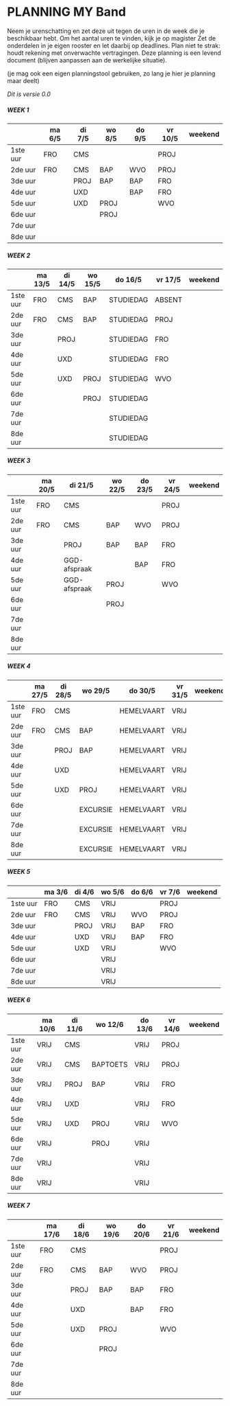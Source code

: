 # PLANNING MY Band

Neem je urenschatting en zet deze uit tegen de uren in de week die je beschikbaar hebt. Om het aantal uren te vinden, kijk je op magister
Zet de onderdelen in je eigen rooster en let daarbij op deadlines. Plan niet te strak: houdt rekening met onverwachte vertragingen.
Deze planning is een levend document (blijven aanpassen aan de werkelijke situatie).

(je mag ook een eigen planningstool gebruiken, zo lang je hier je planning maar deelt)

_Dit is versie 0.0_

##### WEEK 1

|          | ma 6/5 | di 7/5 | wo 8/5 | do 9/5 | vr 10/5 | weekend |
| -------- | ------ | ------ | ------ | ------ | ------- | ------- |
| 1ste uur | FRO    | CMS    |        |        | PROJ    |         |
| 2de uur  | FRO    | CMS    | BAP    | WVO    | PROJ    |         |
| 3de uur  |        | PROJ   | BAP    | BAP    | FRO     |         |
| 4de uur  |        | UXD    |        | BAP    | FRO     |         |
| 5de uur  |        | UXD    | PROJ   |        | WVO     |         |
| 6de uur  |        |        | PROJ   |        |         |         |
| 7de uur  |        |        |        |        |         |         |
| 8de uur  |        |        |        |        |         |         |

##### WEEK 2

|          | ma 13/5 | di 14/5 | wo 15/5 | do 16/5   | vr 17/5 | weekend |
| -------- | ------- | ------- | ------- | --------- | ------- | ------- |
| 1ste uur | FRO     | CMS     | BAP     | STUDIEDAG | ABSENT  |         |
| 2de uur  | FRO     | CMS     | BAP     | STUDIEDAG | PROJ    |         |
| 3de uur  |         | PROJ    |         | STUDIEDAG | FRO     |         |
| 4de uur  |         | UXD     |         | STUDIEDAG | FRO     |         |
| 5de uur  |         | UXD     | PROJ    | STUDIEDAG | WVO     |         |
| 6de uur  |         |         | PROJ    | STUDIEDAG |         |         |
| 7de uur  |         |         |         | STUDIEDAG |         |         |
| 8de uur  |         |         |         | STUDIEDAG |         |         |

##### WEEK 3

|          | ma 20/5 | di 21/5      | wo 22/5 | do 23/5 | vr 24/5 | weekend |
| -------- | ------- | ------------ | ------- | ------- | ------- | ------- |
| 1ste uur | FRO     | CMS          |         |         | PROJ    |         |
| 2de uur  | FRO     | CMS          | BAP     | WVO     | PROJ    |         |
| 3de uur  |         | PROJ         | BAP     | BAP     | FRO     |         |
| 4de uur  |         | GGD-afspraak |         | BAP     | FRO     |         |
| 5de uur  |         | GGD-afspraak | PROJ    |         | WVO     |         |
| 6de uur  |         |              | PROJ    |         |         |         |
| 7de uur  |         |              |         |         |         |         |
| 8de uur  |         |              |         |         |         |         |

##### WEEK 4

|          | ma 27/5 | di 28/5 | wo 29/5  | do 30/5    | vr 31/5 | weekend |
| -------- | ------- | ------- | -------- | ---------- | ------- | ------- |
| 1ste uur | FRO     | CMS     |          | HEMELVAART | VRIJ    |         |
| 2de uur  | FRO     | CMS     | BAP      | HEMELVAART | VRIJ    |         |
| 3de uur  |         | PROJ    | BAP      | HEMELVAART | VRIJ    |         |
| 4de uur  |         | UXD     |          | HEMELVAART | VRIJ    |         |
| 5de uur  |         | UXD     | PROJ     | HEMELVAART | VRIJ    |         |
| 6de uur  |         |         | EXCURSIE | HEMELVAART | VRIJ    |         |
| 7de uur  |         |         | EXCURSIE | HEMELVAART | VRIJ    |         |
| 8de uur  |         |         | EXCURSIE | HEMELVAART | VRIJ    |         |

##### WEEK 5

|          | ma 3/6 | di 4/6 | wo 5/6 | do 6/6 | vr 7/6 | weekend |
| -------- | ------ | ------ | ------ | ------ | ------ | ------- |
| 1ste uur | FRO    | CMS    | VRIJ   |        | PROJ   |         |
| 2de uur  | FRO    | CMS    | VRIJ   | WVO    | PROJ   |         |
| 3de uur  |        | PROJ   | VRIJ   | BAP    | FRO    |         |
| 4de uur  |        | UXD    | VRIJ   | BAP    | FRO    |         |
| 5de uur  |        | UXD    | VRIJ   |        | WVO    |         |
| 6de uur  |        |        | VRIJ   |        |        |         |
| 7de uur  |        |        | VRIJ   |        |        |         |
| 8de uur  |        |        | VRIJ   |        |        |         |

##### WEEK 6

|          | ma 10/6 | di 11/6 | wo 12/6  | do 13/6 | vr 14/6 | weekend |
| -------- | ------- | ------- | -------- | ------- | ------- | ------- |
| 1ste uur | VRIJ    | CMS     |          | VRIJ    | PROJ    |         |
| 2de uur  | VRIJ    | CMS     | BAPTOETS | VRIJ    | PROJ    |         |
| 3de uur  | VRIJ    | PROJ    | BAP      | VRIJ    | FRO     |         |
| 4de uur  | VRIJ    | UXD     |          | VRIJ    | FRO     |         |
| 5de uur  | VRIJ    | UXD     | PROJ     | VRIJ    | WVO     |         |
| 6de uur  | VRIJ    |         | PROJ     | VRIJ    |         |         |
| 7de uur  | VRIJ    |         |          | VRIJ    |         |         |
| 8de uur  | VRIJ    |         |          | VRIJ    |         |         |

##### WEEK 7

|          | ma 17/6 | di 18/6 | wo 19/6 | do 20/6 | vr 21/6 | weekend |
| -------- | ------- | ------- | ------- | ------- | ------- | ------- |
| 1ste uur | FRO     | CMS     |         |         | PROJ    |         |
| 2de uur  | FRO     | CMS     | BAP     | WVO     | PROJ    |         |
| 3de uur  |         | PROJ    | BAP     | BAP     | FRO     |         |
| 4de uur  |         | UXD     |         | BAP     | FRO     |         |
| 5de uur  |         | UXD     | PROJ    |         | WVO     |         |
| 6de uur  |         |         | PROJ    |         |         |         |
| 7de uur  |         |         |         |         |         |         |
| 8de uur  |         |         |         |         |         |         |
